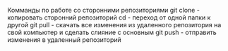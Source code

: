 Комманды по работе со сторонними репозиториями
git clone - копировать сторонний репозиторий
cd - переход от одной папки к другой
git pull - скачать все изменения из удаленного репозитория на свой компьютер и сделать слияние с основным
git push - отправить изменения в удаленный репозиторий

